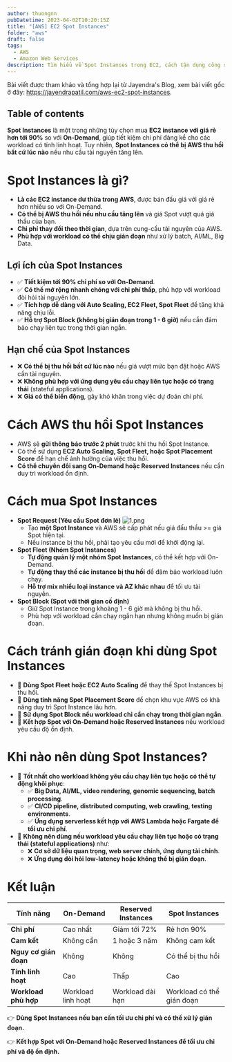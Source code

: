 ```yaml
---
author: thuongnn
pubDatetime: 2023-04-02T10:20:15Z
title: "[AWS] EC2 Spot Instances"
folder: "aws"
draft: false
tags:
  - AWS
  - Amazon Web Services
description: Tìm hiểu về Spot Instances trong EC2, cách tận dụng công suất tính toán chưa sử dụng với chi phí thấp.
---
```


Bài viết được tham khảo và tổng hợp lại từ Jayendra's Blog, xem bài viết gốc ở đây: https://jayendrapatil.com/aws-ec2-spot-instances.

## Table of contents

**Spot Instances** là một trong những tùy chọn mua **EC2 instance với giá rẻ hơn tới 90%** so với **On-Demand**, giúp tiết kiệm chi phí đáng kể cho các workload có tính linh hoạt. Tuy nhiên, **Spot Instances có thể bị AWS thu hồi bất cứ lúc nào** nếu nhu cầu tài nguyên tăng lên.

# **Spot Instances là gì?**

- **Là các EC2 instance dư thừa trong AWS**, được bán đấu giá với giá rẻ hơn nhiều so với On-Demand.
- **Có thể bị AWS thu hồi nếu nhu cầu tăng lên** và giá Spot vượt quá giá thầu của bạn.
- **Chi phí thay đổi theo thời gian**, dựa trên cung-cầu tài nguyên của AWS.
- **Phù hợp với workload có thể chịu gián đoạn** như xử lý batch, AI/ML, Big Data.

## **Lợi ích của Spot Instances**

- ✅ **Tiết kiệm tới 90% chi phí so với On-Demand**.
- ✅ **Có thể mở rộng nhanh chóng với chi phí thấp**, phù hợp với workload đòi hỏi tài nguyên lớn.
- ✅ **Tích hợp dễ dàng với Auto Scaling, EC2 Fleet, Spot Fleet** để tăng khả năng chịu lỗi.
- ✅ **Hỗ trợ Spot Block (không bị gián đoạn trong 1 - 6 giờ)** nếu cần đảm bảo chạy liên tục trong thời gian ngắn.

## **Hạn chế của Spot Instances**

- ❌ **Có thể bị thu hồi bất cứ lúc nào** nếu giá vượt mức bạn đặt hoặc AWS cần tài nguyên.
- ❌ **Không phù hợp với ứng dụng yêu cầu chạy liên tục hoặc có trạng thái** (stateful applications).
- ❌ **Giá có thể biến động**, gây khó khăn trong việc dự đoán chi phí.

# **Cách AWS thu hồi Spot Instances**

- AWS sẽ **gửi thông báo trước 2 phút** trước khi thu hồi Spot Instance.
- Có thể sử dụng **EC2 Auto Scaling, Spot Fleet, hoặc Spot Placement Score** để hạn chế ảnh hưởng của việc thu hồi.
- **Có thể chuyển đổi sang On-Demand hoặc Reserved Instances** nếu cần duy trì workload ổn định.

# **Cách mua Spot Instances**

- **Spot Request (Yêu cầu Spot đơn lẻ)**
  ![1.png](@/assets/images/aws/compute/ec2-spot-instances/1.png)
  - Tạo **một Spot Instance** và AWS sẽ cấp phát nếu giá đấu thầu >= giá Spot hiện tại.
  - Nếu instance bị thu hồi, phải tạo yêu cầu mới để khởi động lại.
- **Spot Fleet (Nhóm Spot Instances)**
  - **Tự động quản lý một nhóm Spot Instances**, có thể kết hợp với On-Demand.
  - **Tự động thay thế các instance bị thu hồi** để đảm bảo workload luôn chạy.
  - **Hỗ trợ mix nhiều loại instance và AZ khác nhau** để tối ưu tài nguyên.
- **Spot Block (Spot với thời gian cố định)**
  - Giữ Spot Instance trong khoảng 1 - 6 giờ mà không bị thu hồi.
  - Phù hợp với workload cần chạy ngắn hạn nhưng không muốn bị gián đoạn.

# **Cách tránh gián đoạn khi dùng Spot Instances**

- 🔹 **Dùng Spot Fleet hoặc EC2 Auto Scaling** để thay thế Spot Instances bị thu hồi.
- 🔹 **Dùng tính năng Spot Placement Score** để chọn khu vực AWS có khả năng duy trì Spot Instance lâu hơn.
- 🔹 **Sử dụng Spot Block nếu workload chỉ cần chạy trong thời gian ngắn**.
- 🔹 **Kết hợp Spot với On-Demand hoặc Reserved Instances** nếu workload yêu cầu độ ổn định.

# **Khi nào nên dùng Spot Instances?**

- 📌 **Tốt nhất cho workload không yêu cầu chạy liên tục hoặc có thể tự động khôi phục**:
  - ✅ **Big Data, AI/ML, video rendering, genomic sequencing, batch processing**.
  - ✅ **CI/CD pipeline, distributed computing, web crawling, testing environments**.
  - ✅ **Ứng dụng serverless kết hợp với AWS Lambda hoặc Fargate để tối ưu chi phí**.
- 📌 **Không nên dùng nếu workload yêu cầu chạy liên tục hoặc có trạng thái (stateful applications)** như:
  - ❌ **Cơ sở dữ liệu quan trọng, web server chính, ứng dụng tài chính**.
  - ❌ **Ứng dụng đòi hỏi low-latency hoặc không thể bị gián đoạn**.

# **Kết luận**

| **Tính năng**         | **On-Demand**      | **Reserved Instances** | **Spot Instances**        |
| --------------------- | ------------------ | ---------------------- | ------------------------- |
| **Chi phí**           | Cao nhất           | Giảm tới 72%           | Rẻ hơn 90%                |
| **Cam kết**           | Không cần          | 1 hoặc 3 năm           | Không cam kết             |
| **Nguy cơ gián đoạn** | Không              | Không                  | Có thể bị thu hồi         |
| **Tính linh hoạt**    | Cao                | Thấp                   | Cao                       |
| **Workload phù hợp**  | Workload linh hoạt | Workload dài hạn       | Workload có thể gián đoạn |

👉 **Dùng Spot Instances nếu bạn cần tối ưu chi phí và có thể xử lý gián đoạn.**

👉 **Kết hợp Spot với On-Demand hoặc Reserved Instances để tối ưu chi phí và độ ổn định.**
